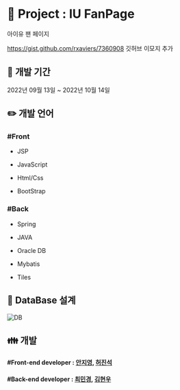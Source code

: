 # :purple_heart: Project : IU FanPage 

아이유 팬 페이지

https://gist.github.com/rxaviers/7360908 깃허브 이모지 추가


## :calendar: 개발 기간


2022년 09월 13일 ~ 2022년 10월 14일

## :pencil2: 개발 언어

<h3> #Front </h3>
  
  - JSP
  
  - JavaScript
  
  - Html/Css
  
  - BootStrap

<h3> #Back </h3>

  - Spring

  - JAVA

  - Oracle DB

  - Mybatis

  - Tiles

## :mag_right: DataBase 설계

![DB](https://user-images.githubusercontent.com/111732773/202987061-72255b83-346d-428e-b7cf-63fca1bedf35.JPG)


## :family: 개발

<h4> #Front-end developer : <a href="https://github.com/jiyoung1997">안지영</a>, <a href="https://github.com/jinsheo">허진석</a> </h4>
  
<h4> #Back-end developer : <a href="https://github.com/yoona4320">최민경</a>, <a href="https://github.com/rlagusdn6545">김현우</a> </h4>

